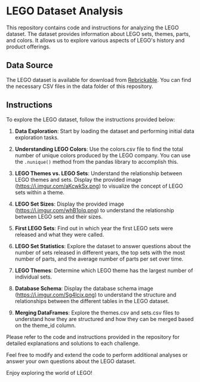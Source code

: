
# LEGO Dataset Analysis

This repository contains code and instructions for analyzing the LEGO dataset. The dataset provides information about LEGO sets, themes, parts, and colors. It allows us to explore various aspects of LEGO's history and product offerings.

## Data Source

The LEGO dataset is available for download from [Rebrickable](https://rebrickable.com/downloads/). You can find the necessary CSV files in the data folder of this repository.

## Instructions

To explore the LEGO dataset, follow the instructions provided below:

1. **Data Exploration**: Start by loading the dataset and performing initial data exploration tasks.

2. **Understanding LEGO Colors**: Use the colors.csv file to find the total number of unique colors produced by the LEGO company. You can use the `.nunique()` method from the pandas library to accomplish this.

3. **LEGO Themes vs. LEGO Sets**: Understand the relationship between LEGO themes and sets. Display the provided image (https://i.imgur.com/aKcwkSx.png) to visualize the concept of LEGO sets within a theme.

4. **LEGO Set Sizes**: Display the provided image (https://i.imgur.com/whB1olq.png) to understand the relationship between LEGO sets and their sizes.

5. **First LEGO Sets**: Find out in which year the first LEGO sets were released and what they were called.

6. **LEGO Set Statistics**: Explore the dataset to answer questions about the number of sets released in different years, the top sets with the most number of parts, and the average number of parts per set over time.

7. **LEGO Themes**: Determine which LEGO theme has the largest number of individual sets.

8. **Database Schema**: Display the database schema image (https://i.imgur.com/Sg4lcjx.png) to understand the structure and relationships between the different tables in the LEGO dataset.

9. **Merging DataFrames**: Explore the themes.csv and sets.csv files to understand how they are structured and how they can be merged based on the theme_id column.

Please refer to the code and instructions provided in the repository for detailed explanations and solutions to each challenge.

Feel free to modify and extend the code to perform additional analyses or answer your own questions about the LEGO dataset.

Enjoy exploring the world of LEGO!